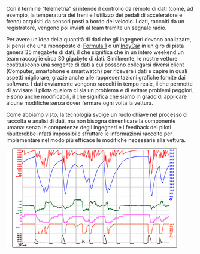 Con il termine “telemetria” si intende il controllo da remoto di dati (come, ad esempio, la temperatura dei freni e l’utilizzo dei pedali di acceleratore e freno) acquisiti da sensori posti a bordo del veicolo. 
I dati, raccolti da un registratore, vengono poi inviati al team tramite un segnale radio.
 
Per avere un’idea della quantità di dati che gli ingegneri devono analizzare, si pensi che una monoposto di [Formula 1](https://www.youtube.com/watch?v=0sR5oCIfXDI) o un'[IndyCar](https://www.youtube.com/watch?v=PrgVlSQT8XM) in un giro di pista genera 35 megabyte di dati, il che significa che in un intero weekend un team raccoglie circa 30 gigabyte di dati. 
Similmente, le nostre vetture costituiscono una sorgente di dati a cui possono collegarsi diversi client (Computer, smartphone e smartwatch) per ricevere i dati e capire in quali aspetti migliorare, grazie anche alle rappresentazioni grafiche fornite dai software.
I dati ovviamente vengono raccolti in tempo reale, il che permette di avvisare il pilota qualora ci sia un problema e di evitare problemi peggiori, e sono anche modificabili, il che significa che siamo in grado di applicare alcune modifiche senza dover fermare ogni volta la vettura.
 
Come abbiamo visto, la tecnologia svolge un ruolo chiave nel processo di raccolta e analisi di dati, ma non bisogna dimenticare la componente umana: senza le competenze degli ingegneri e i feedback dei piloti risulterebbe infatti impossibile sfruttare le informazioni raccolte per implementare nel modo più efficace le modifiche necessarie alla vettura.

![Telemetry](/images/posts/2018/06/21/telem.jpg)